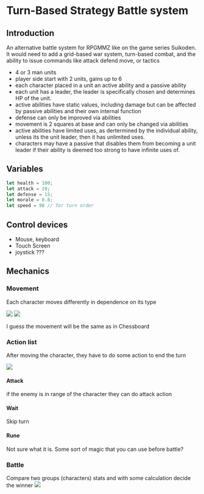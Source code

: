 # Turn-Based Strategy Battle system
## Introduction  
An alternative battle system for RPGMMZ like on the game series Suikoden.
It would need to add a grid-based war system, turn-based combat, and the ability to issue commands like attack defend move, or tactics
- 4 or 3 man units
- player side start with 2 units, gains up to 6
- each character placed in a unit an active ability and a passive ability
- each unit has a leader, the leader is specifically chosen and determines HP of the unit.
- active abilities have static values, including damage but can be affected by passive abilities and their own internal function
- defense can only be improved via abilities
- movement is 2 squares at base and can only be changed via abilities
- active abilities have limited uses, as dertermined by the individual ability, unless its the unit leader, then it has unlimited uses.
- characters may have a passive that disables them from becoming a unit leader if their ability is deemed too strong to have infinite uses of.
## Variables
``` javascript
let health = 100;
let attack = 20;
let defense = 15; 
let morale = 0.8;
let speed = 98 // for turn order
```

## Control devices 
- Mouse, keyboard
- Touch Screen
- joystick ???

## Mechanics
### Movement
Each character moves differently in dependence on its type

![](https://i.ibb.co/1MT79Pj/Pasted-image-20230703001845.png)
![](https://i.ibb.co/59P7QHW/chrome-Om-LNn-P6-URN.png)

I guess the movement will be the same as in Chessboard
### Action list
After moving the character, they have to do some action to end the turn 

![](https://i.ibb.co/q95CXtC/Pasted-image-20230703002257.png)
#### Attack
if the enemy is in range of the character they can do attack action

#### Wait
Skip turn

#### Rune
Not sure what it is. Some sort of magic that you can use before battle?
### Battle 
Compare two groups (characters) stats and with some calculation decide the winner
![](https://i.ibb.co/qnY7Wjy/Pasted-image-20230703003325.png)
